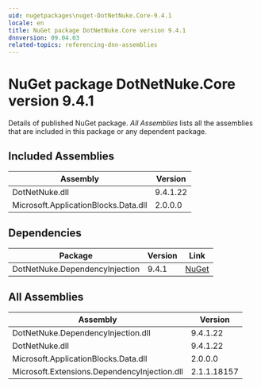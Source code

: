 ```yaml
---
uid: nugetpackages\nuget-DotNetNuke.Core-9.4.1
locale: en
title: NuGet package DotNetNuke.Core version 9.4.1
dnnversion: 09.04.03
related-topics: referencing-dnn-assemblies
---
```


# NuGet package DotNetNuke.Core version 9.4.1
Details of published NuGet package.
*All Assemblies* lists all the assemblies that are included in this package or any dependent package.

## Included Assemblies

|Assembly|Version|
|---|---|
|DotNetNuke.dll|9.4.1.22|
|Microsoft.ApplicationBlocks.Data.dll|2.0.0.0|

## Dependencies

|Package|Version|Link|
|---|---|---|
|DotNetNuke.DependencyInjection|9.4.1|[NuGet](https://www.nuget.org/packages/DotNetNuke.DependencyInjection/9.4.1)|

## All Assemblies

|Assembly|Version|
|---|---|
|DotNetNuke.DependencyInjection.dll|9.4.1.22|
|DotNetNuke.dll|9.4.1.22|
|Microsoft.ApplicationBlocks.Data.dll|2.0.0.0|
|Microsoft.Extensions.DependencyInjection.dll|2.1.1.18157|

